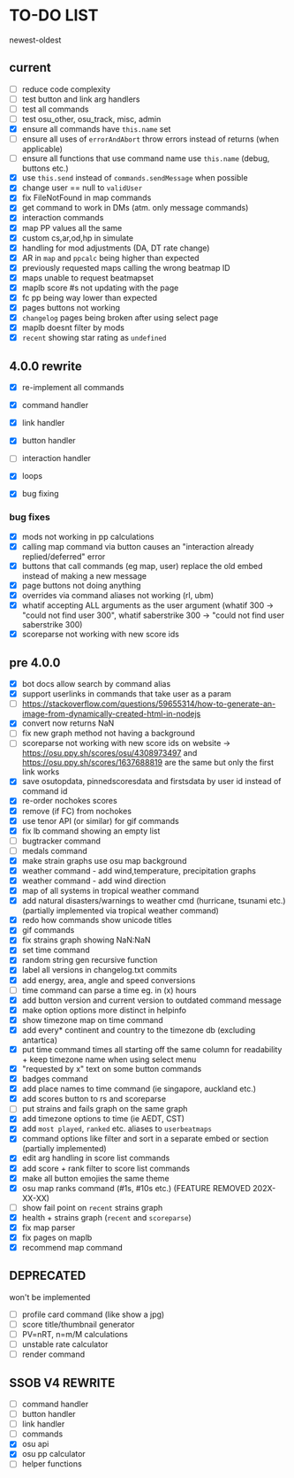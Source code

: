 # TO-DO LIST

newest-oldest

## current
- [ ] reduce code complexity
- [ ] test button and link arg handlers
- [ ] test all commands
- [ ] test osu_other, osu_track, misc, admin
- [x] ensure all commands have `this.name` set
- [ ] ensure all uses of `errorAndAbort` throw errors instead of returns (when applicable)
- [ ] ensure all functions that use command name use `this.name` (debug, buttons etc.)
- [x] use `this.send` instead of `commands.sendMessage` when possible
- [x] change user == null to `validUser`
- [x] fix FileNotFound in map commands
- [x] get command to work in DMs (atm. only message commands)
- [x] interaction commands
- [x] map PP values all the same
- [x] custom cs,ar,od,hp in simulate
- [x] handling for mod adjustments (DA, DT rate change)
- [x] AR in `map` and `ppcalc` being higher than expected
- [x] previously requested maps calling the wrong beatmap ID
- [x] maps unable to request beatmapset
- [x] maplb score #s not updating with the page
- [x] fc pp being way lower than expected
- [x] pages buttons not working
- [x] `changelog` pages being broken after using select page 
- [x] maplb doesnt filter by mods
- [x] `recent` showing star rating as `undefined`

## 4.0.0 rewrite
- [x] re-implement all commands
- [x] command handler
- [x] link handler
- [x] button handler
- [ ] interaction handler
- [x] loops
- [x] bug fixing


### bug fixes
- [x] mods not working in pp calculations
- [x] calling map command via button causes an "interaction already replied/deferred" error
- [x] buttons that call commands (eg map, user) replace the old embed instead of making a new message
- [x] page buttons not doing anything
- [x] overrides via command aliases not working (rl, ubm) 
- [x] whatif accepting ALL arguments as the user argument (whatif 300 -> "could not find user 300", whatif saberstrike 300 -> "could not find user saberstrike 300)
- [x] scoreparse not working with new score ids

## pre 4.0.0 

- [x] bot docs allow search by command alias
- [x] support userlinks in commands that take user as a param
- [ ] https://stackoverflow.com/questions/59655314/how-to-generate-an-image-from-dynamically-created-html-in-nodejs
- [x] convert now returns NaN
- [ ] fix new graph method not having a background
- [ ] scoreparse not working with new score ids on website -> https://osu.ppy.sh/scores/osu/4308973497 and https://osu.ppy.sh/scores/1637688819 are the same but only the first link works
- [x] save osutopdata, pinnedscoresdata and firstsdata by user id instead of command id
- [x] re-order nochokes scores
- [x] remove (if FC) from nochokes
- [x] use tenor API (or similar) for gif commands
- [x] fix lb command showing an empty list 
- [ ] bugtracker command 
- [ ] medals command 
- [x] make strain graphs use osu map background
- [x] weather command - add wind,temperature, precipitation graphs 
- [x] weather command - add wind direction 
- [x] map of all systems in tropical weather command
- [x] add natural disasters/warnings to weather cmd (hurricane, tsunami etc.) (partially implemented via tropical weather command)
- [x] redo how commands show unicode titles
- [x] gif commands
- [x] fix strains graph showing NaN:NaN
- [x] set time command
- [x] random string gen recursive function
- [x] label all versions in changelog.txt commits
- [x] add energy, area, angle and speed conversions
- [ ] time command can parse a time eg. in (x) hours
- [x] add button version and current version to outdated command message
- [x] make option options more distinct in helpinfo
- [x] show timezone map on time command
- [x] add every* continent and country to the timezone db (excluding antartica)
- [x] put time command times all starting off the same column for readability + keep timezone name when using select menu 
- [x] "requested by x" text on some button commands
- [x] badges command
- [x] add place names to time command (ie singapore, auckland etc.)
- [x] add scores button to rs and scoreparse
- [ ] put strains and fails graph on the same graph
- [x] add timezone options to time (ie AEDT, CST)
- [x] add `most played`, `ranked` etc. aliases to `userbeatmaps`
- [x] command options like filter and sort in a separate embed or section (partially implemented)
- [x] edit arg handling in score list commands
- [x] add score + rank filter to score list commands
- [x] make all button emojies the same theme
- [x] osu map ranks command (#1s, #10s etc.) (FEATURE REMOVED 202X-XX-XX)
- [ ] show fail point on `recent` strains graph
- [x] health + strains graph (`recent` and `scoreparse`)
- [x] fix map parser
- [x] fix pages on maplb
- [x] recommend map command

## DEPRECATED
won't be implemented
- [ ] profile card command (like show a jpg)
- [ ] score title/thumbnail generator
- [ ] PV=nRT, n=m/M calculations
- [ ] unstable rate calculator
- [ ] render command

## SSOB V4 REWRITE
- [ ] command handler
- [ ] button handler
- [ ] link handler
- [ ] commands
- [x] osu api
- [x] osu pp calculator
- [ ] helper functions